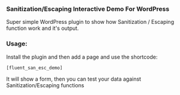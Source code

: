 ### Sanitization/Escaping Interactive Demo For WordPress

Super simple WordPress plugin to show how Sanitization / Escaping function work and it's output.

### Usage: 
Install the plugin and then add a page and use the shortcode:

``[fluent_san_esc_demo]``

It will show a form, then you can test your data against Sanitization/Escaping functions
